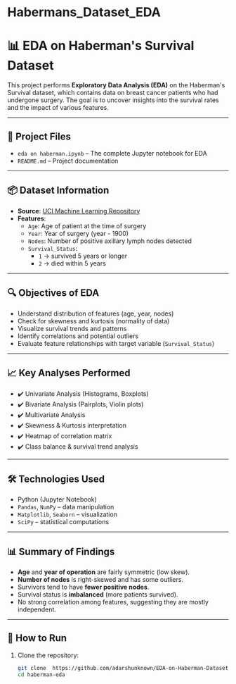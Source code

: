 # Habermans_Dataset_EDA
# 📊 EDA on Haberman's Survival Dataset

This project performs **Exploratory Data Analysis (EDA)** on the Haberman's Survival dataset, which contains data on breast cancer patients who had undergone surgery. The goal is to uncover insights into the survival rates and the impact of various features.

---

## 📁 Project Files

- `eda on haberman.ipynb` – The complete Jupyter notebook for EDA
- `README.md` – Project documentation

---

## 📦 Dataset Information

- **Source**: [UCI Machine Learning Repository](https://archive.ics.uci.edu/ml/datasets/Haberman%27s+Survival)
- **Features**:
  - `Age`: Age of patient at the time of surgery
  - `Year`: Year of surgery (year - 1900)
  - `Nodes`: Number of positive axillary lymph nodes detected
  - `Survival_Status`:  
    - `1` → survived 5 years or longer
    - `2` → died within 5 years

---

## 🔍 Objectives of EDA

- Understand distribution of features (age, year, nodes)
- Check for skewness and kurtosis (normality of data)
- Visualize survival trends and patterns
- Identify correlations and potential outliers
- Evaluate feature relationships with target variable (`Survival_Status`)

---

## 📈 Key Analyses Performed

- ✔️ Univariate Analysis (Histograms, Boxplots)
- ✔️ Bivariate Analysis (Pairplots, Violin plots)
- ✔️ Multivariate Analysis
- ✔️ Skewness & Kurtosis interpretation
- ✔️ Heatmap of correlation matrix
- ✔️ Class balance & survival trend analysis

---

## 🛠️ Technologies Used

- Python (Jupyter Notebook)
- `Pandas`, `NumPy` – data manipulation
- `Matplotlib`, `Seaborn` – visualization
- `SciPy` – statistical computations

---

## 📊 Summary of Findings

- **Age** and **year of operation** are fairly symmetric (low skew).
- **Number of nodes** is right-skewed and has some outliers.
- Survivors tend to have **fewer positive nodes**.
- Survival status is **imbalanced** (more patients survived).
- No strong correlation among features, suggesting they are mostly independent.

---

## 🚀 How to Run

1. Clone the repository:
   ```bash
   git clone  https://github.com/adarshunknown/EDA-on-Haberman-Dataset.git
   cd haberman-eda
